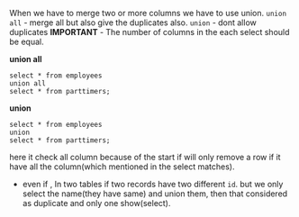 When we have to merge two or more columns we have to use union.
`union all` -  merge all but also give the duplicates  also.
`union` - dont allow duplicates
**IMPORTANT** -  The number of columns in the each select should be equal.

**union all**
```mysql
select * from employees
union all
select * from parttimers;

```

**union**
```mysql
select * from employees
union 
select * from parttimers;
```
here it check all column because of the start if will only remove a row if it have all the column(which mentioned in the select matches).
 - even if , In two tables if two records have two different `id`. but we only select the name(they have same) and union them, then that considered as duplicate and only one show(select).
 
